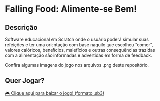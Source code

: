 # Falling Food: Alimente-se Bem!

## Descrição
Software educacional em Scratch onde o usuário poderá simular suas refeições e ter uma orientação com base naquilo que escolheu “comer”, valores calóricos, benefícios, malefícios e outras consequências trazidas com a alimentação são informadas e advertidas em forma de feedback.

Confira algumas imagens do jogo nos arquivos .png deste repositório.

## Quer Jogar?
[🎮 Clique aqui para baixar o jogo! (formato .sb3)](https://github.com/anddre0/falling-food/raw/master/Falling%20Food_%20Alimente-se%20Bem!.sb3)
